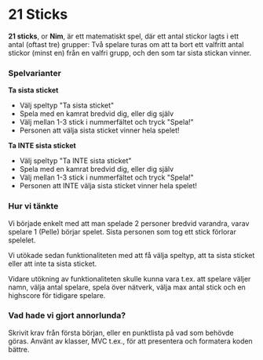 <h1>21 Sticks</h1>

<b>21 sticks</b>, or <b>Nim</b>, är ett matematiskt spel, där ett antal stickor lagts i ett antal (oftast tre) grupper: Två spelare turas om att ta bort ett valfritt antal stickor (minst en) från en valfri grupp, och den som tar sista stickan vinner.



<h3>Spelvarianter</h3>
<b>Ta sista sticket</b>
 
* Välj speltyp "Ta sista sticket"
* Spela med en kamrat bredvid dig, eller dig själv
* Välj mellan 1-3 stick i nummerfältet och tryck "Spela!"
* Personen att välja sista sticket vinner hela spelet!


<b>Ta INTE sista sticket</b>
 
* Välj speltyp "Ta INTE sista sticket"
* Spela med en kamrat bredvid dig, eller dig själv
* Välj mellan 1-3 stick i nummerfältet och tryck "Spela!"
* Personen att INTE välja sista sticket vinner hela spelet!

<h3>Hur vi tänkte</h3>
Vi började enkelt med att man spelade 2 personer bredvid varandra, varav spelare 1 (Pelle) börjar spelet. Sista personen som tog ett stick förlorar spelelet.

Vi utökade sedan funktionaliteten med att få välja speltyp, att ta sista sticket eller att inte ta sista sticket.

Vidare utökning av funktionaliteten skulle kunna vara t.ex. att spelare väljer namn, välja antal spelare, spela över nätverk, välja max antal stick och en highscore för tidigare spelare.


<h3>Vad hade vi gjort annorlunda?</h3>
Skrivit krav från första början, eller en punktlista på vad som behövde göras. Använt av klasser, MVC t.ex., för att presentera och formatera koden bättre.
